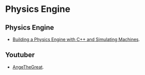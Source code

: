 # Physics Engine


## Physics Engine

- [Building a Physics Engine with C++ and Simulating Machines](https://www.youtube.com/watch?v=TtgS-b191V0/).

## Youtuber

- [AngeTheGreat](https://www.youtube.com/@AngeTheGreat/).
 
